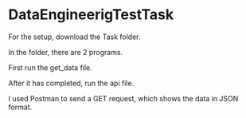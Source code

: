 # DataEngineerigTestTask

For the setup, download the Task folder.

In the folder, there are 2 programs.

First run the get_data file.

After it has completed, run the api file.

I used Postman to send a GET request, which shows the data in JSON format.
